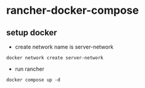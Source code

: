# rancher-docker-compose

## setup docker
* create network name is server-network
```
docker network create server-network
```
* run rancher 
```
docker compose up -d

```

